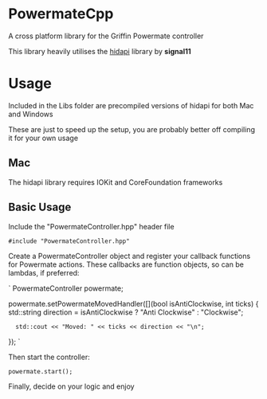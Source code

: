 # PowermateCpp
A cross platform library for the Griffin Powermate controller

This library heavily utilises the [hidapi](https://github.com/signal11/hidapi) library by **signal11**

# Usage

Included in the Libs folder are precompiled versions of hidapi for both Mac and Windows

These are just to speed up the setup, you are probably better off compiling it for your own usage

## Mac 
The hidapi library requires IOKit and CoreFoundation frameworks

## Basic Usage

Include the "PowermateController.hpp" header file

`#include "PowermateController.hpp"`

Create a PowermateController object and register your callback functions for Powermate actions. These callbacks are function objects, so can be lambdas, if preferred:

`
  PowermateController powermate;

  powermate.setPowermateMovedHandler([](bool isAntiClockwise, int ticks)
  {
      std::string direction = isAntiClockwise ? "Anti Clockwise" : "Clockwise";
      
      std::cout << "Moved: " << ticks << direction << "\n";
  });
`

Then start the controller:

`powermate.start();`


Finally, decide on your logic and enjoy